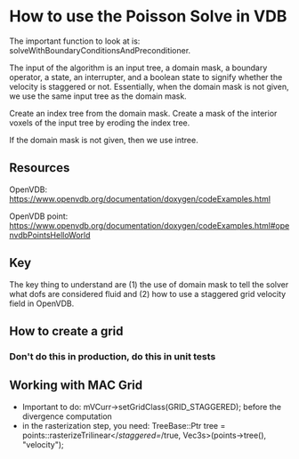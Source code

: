 # How to use the Poisson Solve in VDB

The important function to look at is: solveWithBoundaryConditionsAndPreconditioner.

The input of the algorithm is an input tree, a domain mask, a boundary operator, a state, an interrupter, and a boolean state to signify whether the velocity is staggered or not. Essentially, when the domain mask is not given, we use the same input tree as the domain mask.

Create an index tree from the domain mask. Create a mask of the interior voxels of the input tree by eroding the index tree.

If the domain mask is not given, then we use intree.

## Resources

OpenVDB:
https://www.openvdb.org/documentation/doxygen/codeExamples.html

OpenVDB point:
https://www.openvdb.org/documentation/doxygen/codeExamples.html#openvdbPointsHelloWorld

## Key

The key thing to understand are (1) the use of domain mask to tell the solver what dofs are considered fluid and (2) how to use a staggered grid velocity field in OpenVDB.


## How to create a grid

### Don't do this in production, do this in unit tests

## Working with MAC Grid
- Important to do:
  mVCurr->setGridClass(GRID_STAGGERED);
  before the divergence computation
- in the rasterization step, you need:
    TreeBase::Ptr tree =
        points::rasterizeTrilinear</*staggered=*/true, Vec3s>(points->tree(), "velocity");